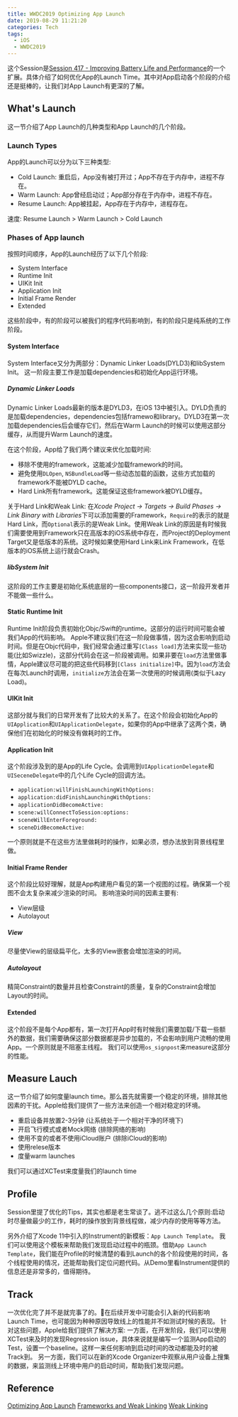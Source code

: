 ```yaml
---
title: WWDC2019 Optimizing App Launch
date: 2019-08-29 11:21:20
categories: Tech
tags:
  - iOS
  - WWDC2019
---
```


这个Session是[Session 417 - Improving Battery Life and Performance](https://developer.apple.com/videos/play/wwdc2019/417/)的一个扩展。具体介绍了如何优化App的Launch Time。其中对App启动各个阶段的介绍还是挺棒的，让我们对App Launch有更深的了解。
<!-- more -->
## What's Launch
这一节介绍了App Launch的几种类型和App Launch的几个阶段。

### Launch Types
App的Launch可以分为以下三种类型:
- Cold Launch: 重启后，App没有被打开过；App不存在于内存中，进程不存在。
- Warm Launch: App曾经启动过；App部分存在于内存中，进程不存在。
- Resume Launch: App被挂起，App存在于内存中，进程存在。 

速度: Resume Launch > Warm Launch > Cold Launch

### Phases of App launch
按照时间顺序，App的Launch经历了以下几个阶段:
- System Interface
- Runtime Init
- UIKit Init
- Application Init
- Initial Frame Render
- Extended

这些阶段中，有的阶段可以被我们的程序代码影响到，有的阶段只是纯系统的工作阶段。

#### System Interface
System Interface又分为两部分：Dynamic Linker Loads(DYLD3)和libSystem Init。
这一阶段主要工作是加载dependencies和初始化App运行环境。

##### Dynamic Linker Loads
Dynamic Linker Loads最新的版本是DYLD3，在iOS 13中被引入。DYLD负责的是加载dependencies，dependencies包括framewo和library。DYLD3在第一次加载dependencies后会缓存它们，然后在Warm Launch的时候可以使用这部分缓存，从而提升Warm Launch的速度。

在这个阶段，App给了我们两个建议来优化加载时间:
- 移除不使用的framework，这能减少加载framework的时间。
- 避免使用`DLOpen`, `NSBundleLoad`等一些动态加载的函数，这些方式加载的framework不能被DYLD cache。
- Hard Link所有framework。这能保证这些framework被DYLD缓存。

关于Hard Link和Weak Link:
在*Xcode Project -> Targets -> Build Phases -> Link Binary with Libraries*下可以添加需要的Framework，`Require`的表示的就是Hard Link，而`Optional`表示的是Weak Link。使用Weak Link的原因是有时候我们需要使用到Framework只在高版本的iOS系统中存在，而Project的Deployment Target又是低版本的系统。这时候如果使用Hard Link来Link Framework，在低版本的iOS系统上运行就会Crash。

##### libSystem Init
这阶段的工作主要是初始化系统底层的一些components接口，这一阶段开发者并不能做一些什么。

#### Static Runtime Init
Runtime Init阶段负责初始化Objc/Swift的runtime。这部分的运行时间可能会被我们App的代码影响。
Apple不建议我们在这一阶段做事情，因为这会影响到启动时间。但是在Objc代码中，我们经常会通过重写`[Class load]`方法来实现一些功能(比如Swizzle)，这部分代码会在这一阶段被调用。如果非要在`load`方法里做事情，Apple建议尽可能的把这些代码移到`[Class initialize]`中。因为`load`方法会在每次Launch时调用，`initialize`方法会在第一次使用的时候调用(类似于Lazy Load)。

#### UIKit Init
这部分就与我们的日常开发有了比较大的关系了。在这个阶段会初始化App的`UIApplication`和`UIApplicationDelegate`，如果你的App中继承了这两个类，确保他们在初始化的时候没有做耗时的工作。

#### Application Init
这个阶段涉及到的是App的Life Cycle。会调用到`UIApplicationDelegate`和`UISeceneDelegate`中的几个Life Cycle的回调方法。
- `application:willFinishLaunchingWithOptions: `
- `application:didFinishLaunchingWithOptions:`
- `applicationDidBecomeActive:`
- `scene:willConnectToSession:options: `
- `sceneWillEnterForeground: `
- `sceneDidBecomeActive:`

一个原则就是不在这些方法里做耗时的操作，如果必须，想办法放到背景线程里做。

#### Initial Frame Render
这个阶段比较好理解，就是App构建用户看见的第一个视图的过程。确保第一个视图不会太复杂来减少渲染的时间。
影响渲染时间的因素主要有:
- View层级
- Autolayout

##### View
尽量使View的层级扁平化，太多的View嵌套会增加渲染的时间。

##### Autolayout
精简Constraint的数量并且检查Constraint的质量，复杂的Constraint会增加Layout的时间。

#### Extended
这个阶段不是每个App都有，第一次打开App时有时候我们需要加载/下载一些额外的数据，我们需要确保这部分数据都是异步加载的，不会影响到用户流畅的使用App。一个原则就是不阻塞主线程。
我们可以使用`os_signpost`来measure这部分的性能。

## Measure Lauch
这一节介绍了如何度量launch time。那么首先就需要一个稳定的环境，排除其他因素的干扰。Apple给我们提供了一些方法来创造一个相对稳定的环境。

- 重启设备并放置2-3分钟 (让系统处于一个相对干净的环境下)
- 开启飞行模式或者Mock网络 (排除网络的影响)
- 使用不变的或者不使用iCloud账户 (排除iCloud的影响)
- 使用relese版本
- 度量warm launches

我们可以通过XCTest来度量我们的launch time

## Profile
Session里提了优化的Tips，其实也都是老生常谈了。逃不过这么几个原则:启动时尽量做最少的工作，耗时的操作放到背景线程做，减少内存的使用等等方法。

另外介绍了Xcode 11中引入的Instrument的新模板：`App Launch Template`。
我们可以使用这个模板来帮助我们发现启动过程中的瓶颈。借助`App Launch Template`，我们能在Profile的时候清楚的看到Launch的各个阶段使用的时间，各个线程使用的情况，还能帮助我们定位问题代码。从Demo里看Instrument提供的信息还是非常多的，值得期待。

## Track
一次优化完了并不是就完事了的。在后续开发中可能会引入新的代码影响Launch Time，也可能因为种种原因导致线上的性能并不如测试时候的表现。
针对这些问题，Apple给我们提供了解决方案:
一方面，在开发阶段，我们可以使用XCTest来及时的发现Regression issue，具体来说就是编写一个监测App启动的Test，设置一个baseline。这样一来任何影响到启动时间的改动都能及时的被Track到。
另一方面，我们可以在新的Xcode Organizer中观察从用户设备上搜集的数据，来监测线上环境中用户的启动时间，帮助我们发现问题。

## Reference
[Optimizing App Launch](https://developer.apple.com/videos/play/wwdc2019/423)
[Frameworks and Weak Linking](https://developer.apple.com/library/archive/documentation/MacOSX/Conceptual/BPFrameworks/Concepts/WeakLinking.html)
[Weak Linking](https://nixwang.com/2017/08/26/weak-linking/)
